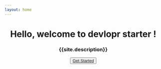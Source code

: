 ```yaml
---
layout: home
---
```


<script>
        $(document).ready(function(){
            $('#typewriteText').typewrite({
                actions: [
                    {type: 'Hello, I’m John Doe, Web-Developer based on San Fransisco.'}
                ]
            });
        });
    </script>


<div class="col-lg-8 offset-md-2">
  <div class="jumbotron" style="text-align: center;">
    <h1 class="display-4">Hello, welcome to devlopr starter !</h1>
    <h3> {{site.description}}</h3>
    <p class="lead" id="typewriteText"></p>
    <button class="btn btn-dark btn-lg"><a href="/get-started">Get Started </a></button>
  </div>
</div>